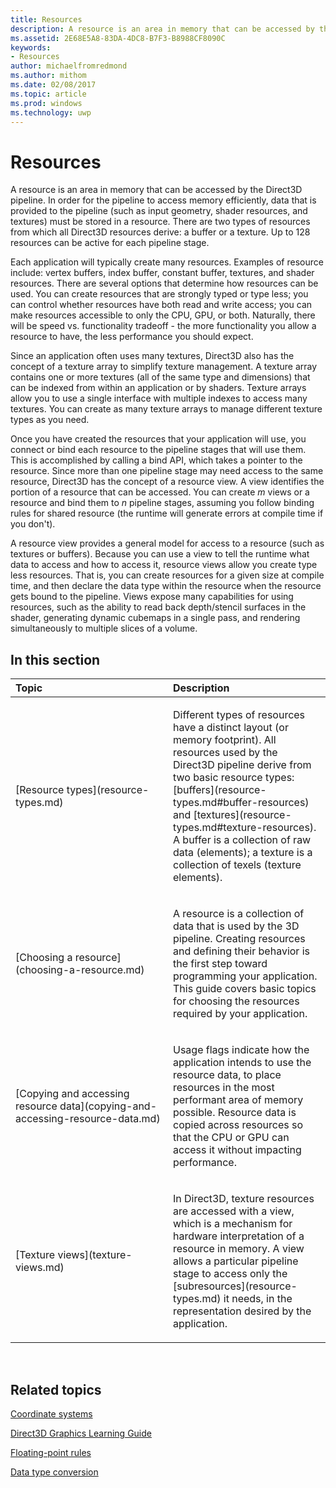 ```yaml
---
title: Resources
description: A resource is an area in memory that can be accessed by the Direct3D pipeline.
ms.assetid: 2E68E5A8-83DA-4DC8-B7F3-B8988CF8090C
keywords:
- Resources
author: michaelfromredmond
ms.author: mithom
ms.date: 02/08/2017
ms.topic: article
ms.prod: windows
ms.technology: uwp
---
```


# Resources


A resource is an area in memory that can be accessed by the Direct3D pipeline. In order for the pipeline to access memory efficiently, data that is provided to the pipeline (such as input geometry, shader resources, and textures) must be stored in a resource. There are two types of resources from which all Direct3D resources derive: a buffer or a texture. Up to 128 resources can be active for each pipeline stage.

Each application will typically create many resources. Examples of resource include: vertex buffers, index buffer, constant buffer, textures, and shader resources. There are several options that determine how resources can be used. You can create resources that are strongly typed or type less; you can control whether resources have both read and write access; you can make resources accessible to only the CPU, GPU, or both. Naturally, there will be speed vs. functionality tradeoff - the more functionality you allow a resource to have, the less performance you should expect.

Since an application often uses many textures, Direct3D also has the concept of a texture array to simplify texture management. A texture array contains one or more textures (all of the same type and dimensions) that can be indexed from within an application or by shaders. Texture arrays allow you to use a single interface with multiple indexes to access many textures. You can create as many texture arrays to manage different texture types as you need.

Once you have created the resources that your application will use, you connect or bind each resource to the pipeline stages that will use them. This is accomplished by calling a bind API, which takes a pointer to the resource. Since more than one pipeline stage may need access to the same resource, Direct3D has the concept of a resource view. A view identifies the portion of a resource that can be accessed. You can create *m* views or a resource and bind them to *n* pipeline stages, assuming you follow binding rules for shared resource (the runtime will generate errors at compile time if you don't).

A resource view provides a general model for access to a resource (such as textures or buffers). Because you can use a view to tell the runtime what data to access and how to access it, resource views allow you create type less resources. That is, you can create resources for a given size at compile time, and then declare the data type within the resource when the resource gets bound to the pipeline. Views expose many capabilities for using resources, such as the ability to read back depth/stencil surfaces in the shader, generating dynamic cubemaps in a single pass, and rendering simultaneously to multiple slices of a volume.

## <span id="in-this-section"></span>In this section


<table>
<colgroup>
<col width="50%" />
<col width="50%" />
</colgroup>
<thead>
<tr class="header">
<th align="left">Topic</th>
<th align="left">Description</th>
</tr>
</thead>
<tbody>
<tr class="odd">
<td align="left"><p>[Resource types](resource-types.md)</p></td>
<td align="left"><p>Different types of resources have a distinct layout (or memory footprint). All resources used by the Direct3D pipeline derive from two basic resource types: [buffers](resource-types.md#buffer-resources) and [textures](resource-types.md#texture-resources). A buffer is a collection of raw data (elements); a texture is a collection of texels (texture elements).</p></td>
</tr>
<tr class="even">
<td align="left"><p>[Choosing a resource](choosing-a-resource.md)</p></td>
<td align="left"><p>A resource is a collection of data that is used by the 3D pipeline. Creating resources and defining their behavior is the first step toward programming your application. This guide covers basic topics for choosing the resources required by your application.</p></td>
</tr>
<tr class="odd">
<td align="left"><p>[Copying and accessing resource data](copying-and-accessing-resource-data.md)</p></td>
<td align="left"><p>Usage flags indicate how the application intends to use the resource data, to place resources in the most performant area of memory possible. Resource data is copied across resources so that the CPU or GPU can access it without impacting performance.</p></td>
</tr>
<tr class="even">
<td align="left"><p>[Texture views](texture-views.md)</p></td>
<td align="left"><p>In Direct3D, texture resources are accessed with a view, which is a mechanism for hardware interpretation of a resource in memory. A view allows a particular pipeline stage to access only the [subresources](resource-types.md) it needs, in the representation desired by the application.</p></td>
</tr>
</tbody>
</table>

 

## <span id="related-topics"></span>Related topics


[Coordinate systems](coordinate-systems.md)

[Direct3D Graphics Learning Guide](index.md)

[Floating-point rules](floating-point-rules.md)

[Data type conversion](data-type-conversion.md)
